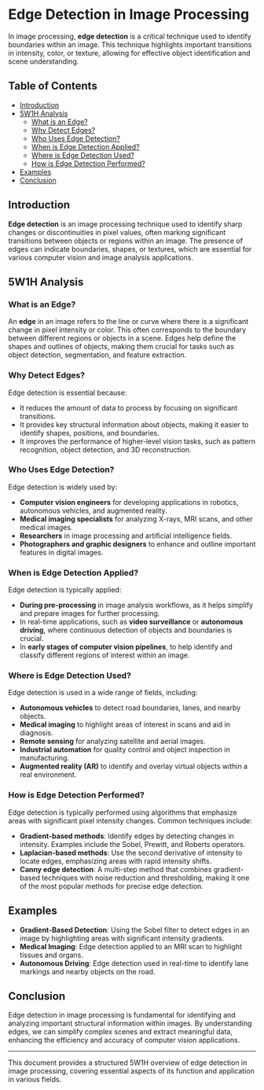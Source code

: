 # Edge Detection in Image Processing

In image processing, **edge detection** is a critical technique used to identify boundaries within an image. This technique highlights important transitions in intensity, color, or texture, allowing for effective object identification and scene understanding.

## Table of Contents
- [Introduction](#introduction)
- [5W1H Analysis](#5w1h-analysis)
  - [What is an Edge?](#what-is-an-edge)
  - [Why Detect Edges?](#why-detect-edges)
  - [Who Uses Edge Detection?](#who-uses-edge-detection)
  - [When is Edge Detection Applied?](#when-is-edge-detection-applied)
  - [Where is Edge Detection Used?](#where-is-edge-detection-used)
  - [How is Edge Detection Performed?](#how-is-edge-detection-performed)
- [Examples](#examples)
- [Conclusion](#conclusion)

## Introduction

**Edge detection** is an image processing technique used to identify sharp changes or discontinuities in pixel values, often marking significant transitions between objects or regions within an image. The presence of edges can indicate boundaries, shapes, or textures, which are essential for various computer vision and image analysis applications.

## 5W1H Analysis

### What is an Edge?

An **edge** in an image refers to the line or curve where there is a significant change in pixel intensity or color. This often corresponds to the boundary between different regions or objects in a scene. Edges help define the shapes and outlines of objects, making them crucial for tasks such as object detection, segmentation, and feature extraction.

### Why Detect Edges?

Edge detection is essential because:
- It reduces the amount of data to process by focusing on significant transitions.
- It provides key structural information about objects, making it easier to identify shapes, positions, and boundaries.
- It improves the performance of higher-level vision tasks, such as pattern recognition, object detection, and 3D reconstruction.

### Who Uses Edge Detection?

Edge detection is widely used by:
- **Computer vision engineers** for developing applications in robotics, autonomous vehicles, and augmented reality.
- **Medical imaging specialists** for analyzing X-rays, MRI scans, and other medical images.
- **Researchers** in image processing and artificial intelligence fields.
- **Photographers and graphic designers** to enhance and outline important features in digital images.

### When is Edge Detection Applied?

Edge detection is typically applied:
- **During pre-processing** in image analysis workflows, as it helps simplify and prepare images for further processing.
- In real-time applications, such as **video surveillance** or **autonomous driving**, where continuous detection of objects and boundaries is crucial.
- In **early stages of computer vision pipelines**, to help identify and classify different regions of interest within an image.

### Where is Edge Detection Used?

Edge detection is used in a wide range of fields, including:
- **Autonomous vehicles** to detect road boundaries, lanes, and nearby objects.
- **Medical imaging** to highlight areas of interest in scans and aid in diagnosis.
- **Remote sensing** for analyzing satellite and aerial images.
- **Industrial automation** for quality control and object inspection in manufacturing.
- **Augmented reality (AR)** to identify and overlay virtual objects within a real environment.

### How is Edge Detection Performed?

Edge detection is typically performed using algorithms that emphasize areas with significant pixel intensity changes. Common techniques include:
- **Gradient-based methods**: Identify edges by detecting changes in intensity. Examples include the Sobel, Prewitt, and Roberts operators.
- **Laplacian-based methods**: Use the second derivative of intensity to locate edges, emphasizing areas with rapid intensity shifts.
- **Canny edge detection**: A multi-step method that combines gradient-based techniques with noise reduction and thresholding, making it one of the most popular methods for precise edge detection.

## Examples

- **Gradient-Based Detection**: Using the Sobel filter to detect edges in an image by highlighting areas with significant intensity gradients.
- **Medical Imaging**: Edge detection applied to an MRI scan to highlight tissues and organs.
- **Autonomous Driving**: Edge detection used in real-time to identify lane markings and nearby objects on the road.

## Conclusion

Edge detection in image processing is fundamental for identifying and analyzing important structural information within images. By understanding edges, we can simplify complex scenes and extract meaningful data, enhancing the efficiency and accuracy of computer vision applications.

---

This document provides a structured 5W1H overview of edge detection in image processing, covering essential aspects of its function and application in various fields.
